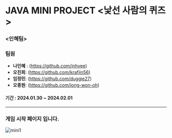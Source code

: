 # JAVA MINI PROJECT <낯선 사람의 퀴즈 >


### <인혜팀>
### 팀원  
- **나인혜** :  (https://github.com/inhvee)
- **오진희**:  (https://github.com/krafjin56)
- **임정민**:  (https://github.com/duggie27)
- **오종원**:  (https://github.com/jong-won-oh)

#### 기간 :  2024.01.30 ~ 2024.02.01
----


### 게임 시작 페이지 입니다.
![mini1](https://github.com/krafjin56/krafjin56/assets/157596156/82462050-75c6-4e61-a454-ccadd9b573be)



